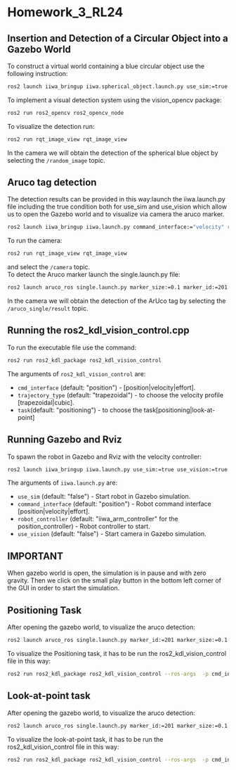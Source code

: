 # Homework_3_RL24
## Insertion and Detection of a Circular Object into a Gazebo World
To construct a virtual world containing a blue circular object use the following instruction:
```bash
ros2 launch iiwa_bringup iiwa.spherical_object.launch.py use_sim:=true use_vision:=true
```
To implement a visual detection system using the vision_opencv package:
```bash
ros2 run ros2_opencv ros2_opencv_node
```
To visualize the detection run:
```bash
ros2 run rqt_image_view rqt_image_view
```
In the camera we will obtain the detection of the spherical blue object by selecting the `/random_image` topic.

## Aruco tag detection 
The detection results can be provided in this way:launch the iiwa.launch.py file including the true condition both for use_sim and use_vision which allow us to open the Gazebo world and to visualize via camera the aruco marker.
```bash
ros2 launch iiwa_bringup iiwa.launch.py command_interface:="velocity" robot_controller:="velocity_controller" use_sim:=true use_vision:=true 
```      
To run the camera:
```bash
ros2 run rqt_image_view rqt_image_view 
```
and select the `/camera` topic.     
To detect the Aruco marker launch the single.launch.py file:
```bash
ros2 launch aruco_ros single.launch.py marker_size:=0.1 marker_id:=201
``` 
In the camera we will obtain the detection of the ArUco tag by selecting the `/aruco_single/result` topic.
## Running the ros2_kdl_vision_control.cpp
To run the executable file use the command:
```bash
ros2 run ros2_kdl_package ros2_kdl_vision_control
```
The arguments of `ros2_kdl_vision_control` are:
- `cmd_interface` (default: "position") - [position|velocity|effort].
- `trajectory_type` (default: "trapezoidal") - to choose the velocity profile [trapezoidal|cubic].
- `task`(default: "positioning") - to choose the task[positioning|look-at-point]

## Running Gazebo and Rviz
To spawn the robot in Gazebo and Rviz with the velocity controller:
```bash
ros2 launch iiwa_bringup iiwa.launch.py use_sim:=true use_vision:=true command_interface:="velocity" robot_controller:="velocity_controller"
```
The arguments of `iiwa.launch.py` are:
- `use_sim` (default: "false") - Start robot in Gazebo simulation.
- `command_interface` (default: "position") - Robot command interface [position|velocity|effort].
- `robot_controller` (default: "iiwa_arm_controller" for the position_controller) - Robot controller to start.
- `use_vision` (default: "false") - Start camera in Gazebo simulation.

## IMPORTANT
When gazebo world is open, the simulation is in pause and with zero gravity. Then we click on the small play button in the bottom left corner of the GUI in order to start the simulation.

## Positioning Task
After opening the gazebo world, to visualize the aruco detection:
```bash
ros2 launch aruco_ros single.launch.py marker_id:=201 marker_size:=0.1
```
To visualize the Positioning task, it has to be run the ros2_kdl_vision_control file in this way:
```bash
ros2 run ros2_kdl_package ros2_kdl_vision_control --ros-args  -p cmd_interface:=velocity -p task:=positioning
```
## Look-at-point task
After opening the gazebo world, to visualize the aruco detection:
```bash
ros2 launch aruco_ros single.launch.py marker_id:=201 marker_size:=0.1 reference_frame:=camera_link_optical
```
To visualize the look-at-point task, it has to be run the ros2_kdl_vision_control file in this way:
```bash
ros2 run ros2_kdl_package ros2_kdl_vision_control --ros-args  -p cmd_interface:=velocity -p task:=look-at-point
```
